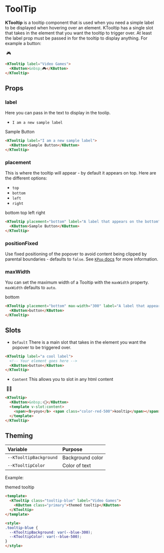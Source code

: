 # ToolTip

**KTooltip** is a tooltip component that is used when you need a simple label to be displayed when hovering over an element. KTooltip has a single slot that takes in the element that you want the tooltip to trigger over. At least the label prop must be passed in for the tooltip to display anything. For example a button:

<KTooltip label="Video Games">
  <KButton>&nbsp;🎮</KButton>
</KTooltip>

```html
<KTooltip label="Video Games">
  <KButton>&nbsp;🎮</KButton>
</KTooltip>
```

## Props

### label

Here you can pass in the text to display in the toolip.

- `I am a new sample label`

<KTooltip label="I am a new sample label">
  <KButton>Sample Button</KButton>
</KTooltip>

```html
<KTooltip label="I am a new sample label">
  <KButton>Sample Button</KButton>
</KTooltip>
```

### placement

This is where the tooltip will appear - by default it appears on top.
Here are the different options:

- `top`
- `bottom`
- `left`
- `right`

<div class="d-flex justify-content-around">
  <KTooltip placement="bottom" label="A label that appears on the bottom">
    <KButton>bottom</KButton>
  </KTooltip>
  <KTooltip placement="top" label="A label that appears on the top">
    <KButton>top</KButton>
  </KTooltip>
  <KTooltip placement="left" label="A label that appears on the left">
    <KButton>left</KButton>
  </KTooltip>
  <KTooltip placement="right" label="A label that appears on the right">
    <KButton>right</KButton>
  </KTooltip>
</div>

```html
<KTooltip placement="bottom" label="A label that appears on the bottom">
  <KButton>Sample Button</KButton>
</KTooltip>
```

### positionFixed

Use fixed positioning of the popover to avoid content being clipped by parental boundaries - defaults to `false`. See [`KPop` docs](popover.html#positionfixed) for more information.

### maxWidth

You can set the maximum width of a Tooltip with the `maxWidth` property. `maxWidth` defaults to `auto`.

<KTooltip placement="bottom" max-width="300" label="A label that appears on the bottom. A label that appears on the bottom">
  <KButton>bottom</KButton>
</KTooltip>

```html
<KTooltip placement="bottom" max-width="300" label="A label that appears on the bottom. A label that appears on the bottom">
  <KButton>button</KButton>
</KTooltip>
```

## Slots

- `Default` There is a main slot that takes in the element you want the popover to be triggered over.

```html
<KTooltip label="a cool label">
  <!-- Your element goes here -->
  <KButton>button</KButton>
</KTooltip>
```

- `Content` This allows you to slot in any html content

<KTooltip label="Video Games">
  <KButton>&nbsp;✌🏻</KButton>
  <template v-slot:content>
    <span><b>yoyo</b> <span class="color-red-500">kooltip</span></span>
  </template>
</KTooltip>

```html
<KTooltip>
  <KButton>&nbsp;✌🏻</KButton>
  <template v-slot:content>
    <span><b>yoyo</b> <span class="color-red-500">kooltip</span></span>
  </template>
</KTooltip>
```

## Theming

| Variable | Purpose
|:-------- |:-------
| `--KTooltipBackground`| Background color
| `--KTooltipColor`| Color of text

Example:

<KTooltip class="tooltip-blue" label="Video Games">
  <KButton>themed tooltip</KButton>
</KTooltip>

```html
<template>
  <KTooltip class="tooltip-blue" label="Video Games">
    <KButton class="primary">themed tooltip</KButton>
  </KTooltip>
</template>

<style>
.tooltip-blue {
  --KTooltipBackground: var(--blue-300);
  --KTooltipColor: var(--blue-500);
}
</style>
```

<style>
.tooltip-blue {
  --KTooltipBackground: var(--blue-500);
  --KTooltipColor: var(--blue-200);
}
</style>
